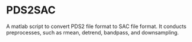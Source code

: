 # PDS2SAC
A matlab script to convert PDS2 file format to SAC file format.
It conducts preprocesses, such as rmean, detrend, bandpass, and downsampling.
